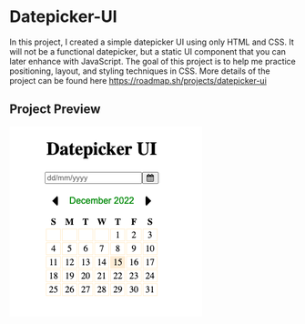 # Datepicker-UI
In this project, I created a simple datepicker UI using only HTML and CSS. It will not be a functional datepicker, but a static UI component that you can later enhance with JavaScript.
The goal of this project is to help me practice positioning, layout, and styling techniques in CSS. More details of the project can be found here https://roadmap.sh/projects/datepicker-ui

## Project Preview
<img src="images/preview.png">